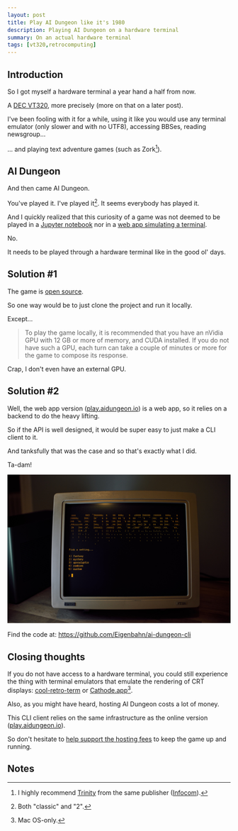```yaml
---
layout: post
title: Play AI Dungeon like it's 1980
description: Playing AI Dungeon on a hardware terminal
summary: On an actual hardware terminal
tags: [vt320,retrocomputing]
---
```



## Introduction

So I got myself a hardware terminal a year hand a half from now.

A [DEC VT320](https://terminals-wiki.org/wiki/index.php/DEC_VT320), more precisely (more on that on a later post).

I've been fooling with it for a while, using it like you would use any terminal emulator (only slower and with no UTF8), accessing BBSes, reading newsgroup...

... and playing text adventure games (such as Zork[^1]).


## AI Dungeon

And then came AI Dungeon.

You've played it. I've played it[^2]. It seems everybody has played it.

And I quickly realized that this curiosity of a game was not deemed to be played in a [Jupyter notebook](https://colab.research.google.com/github/nickwalton/AIDungeon/blob/master/AIDungeon_2.ipynb) nor in a [web app simulating a terminal](https://play.aidungeon.io/).

No.

It needs to be played through a hardware terminal like in the good ol' days.


## Solution #1

The game is [open source](https://github.com/AIDungeon/AIDungeon).

So one way would be to just clone the project and run it locally.

Except...

>To play the game locally, it is recommended that you have an nVidia GPU with 12 GB or more of memory, and CUDA installed. If you do not have such a GPU, each turn can take a couple of minutes or more for the game to compose its response.

Crap, I don't even have an external GPU.


## Solution #2

Well, the web app version ([play.aidungeon.io](https://play.aidungeon.io/)) is a web app, so it relies on a backend to do the heavy lifting.

So if the API is well designed, it would be super easy to just make a CLI client to it.

And tanksfully that was the case and so that's exactly what I did.

Ta-dam!

![emacs could be anything](/assets/img/ai-dungeon-vt320.jpg)

Find the code at: https://github.com/Eigenbahn/ai-dungeon-cli


## Closing thoughts

If you do not have access to a hardware terminal, you could still experience the thing with terminal emulators that emulate the rendering of CRT displays: [cool-retro-term](https://github.com/Swordfish90/cool-retro-term) or [Cathode.app](https://apps.apple.com/us/app/cathode/id499233976?mt=12)[^3].

Also, as you might have heard, hosting AI Dungeon costs a lot of money.

This CLI client relies on the same infrastructure as the online version ([play.aidungeon.io](https://play.aidungeon.io/)).

So don't hesitate to [help support the hosting fees](https://aidungeon.io/) to keep the game up and running.


## Notes

[^1]: I highly recommend [Trinity](https://ifdb.tads.org/viewgame?id=j18kjz80hxjtyayw) from the same publisher ([Infocom](https://en.wikipedia.org/wiki/Infocom)).
[^2]: Both "classic" and "2".
[^3]: Mac OS-only.
